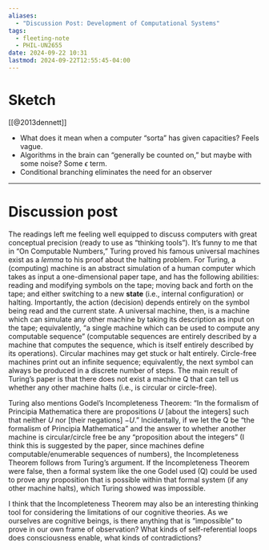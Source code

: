 ```yaml
---
aliases:
  - "Discussion Post: Development of Computational Systems"
tags:
  - fleeting-note
  - PHIL-UN2655
date: 2024-09-22 10:31
lastmod: 2024-09-22T12:55:45-04:00
---
```

# Sketch

[[@2013dennett]]
- What does it mean when a computer “sorta” has given capacities? Feels vague.
- Algorithms in the brain can “generally be counted on,” but maybe with some noise? Some $\epsilon$ term.
- Conditional branching eliminates the need for an observer

---
# Discussion post

The readings left me feeling well equipped to discuss computers with great conceptual precision (ready to use as “thinking tools”). It’s funny to me that in “On Computable Numbers,” Turing proved his famous universal machines exist as a *lemma* to his proof about the halting problem. For Turing, a (computing) machine is an abstract simulation of a human computer which takes as input a one-dimensional paper tape, and has the following abilities: reading and modifying symbols on the tape; moving back and forth on the tape; and either switching to a new **state** (i.e., internal configuration) or halting. Importantly, the action (decision) depends entirely on the symbol being read and the current state. A universal machine, then, is a machine which can simulate any other machine by taking its description as input on the tape; equivalently, “a single machine which can be used to compute any computable sequence” (computable sequences are entirely described by a machine that computes the sequence, which is itself entirely described by its operations). Circular machines may get stuck or halt entirely. Circle-free machines print out an infinite sequence; equivalently, the next symbol can always be produced in a discrete number of steps. The main result of Turing’s paper is that there does not exist a machine Q that can tell us whether any other machine halts (i.e., is circular or circle-free).

Turing also mentions Godel’s Incompleteness Theorem: “In the formalism of Principia Mathematica there are propositions $U$ \[about the integers] such that neither $U$ nor \[their negations] $-U$.” Incidentally, if we let the Q be “the formalism of Principia Mathematica” and the answer to whether another machine is circular/circle free be any “proposition about the integers” (I think this is suggested by the paper, since machines define computable/enumerable sequences of numbers), the Incompleteness Theorem follows from Turing’s argument. If the Incompleteness Theorem were false, then a formal system like the one Godel used (Q) could be used to prove any proposition that is possible within that formal system (if any other machine halts), which Turing showed was impossible.

I think that the Incompleteness Theorem may also be an interesting thinking tool for considering the limitations of our cognitive theories. As we ourselves are cognitive beings, is there anything that is “impossible” to prove in our own frame of observation? What kinds of self-referential loops does consciousness enable, what kinds of contradictions?